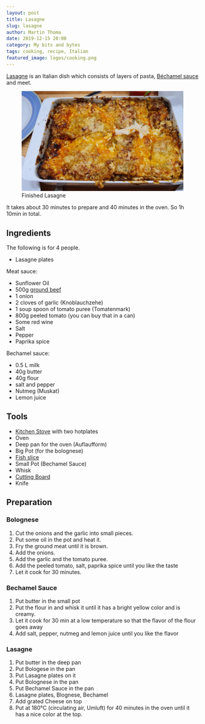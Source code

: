 ```yaml
---
layout: post
title: Lasagne
slug: lasagne
author: Martin Thoma
date: 2019-12-15 20:00
category: My bits and bytes
tags: cooking, recipe, Italian
featured_image: logos/cooking.png
---
```

[Lasagne](https://en.wikipedia.org/wiki/Lasagne) is an Italian dish which consists
of layers of pasta, [Béchamel sauce](https://en.wikipedia.org/wiki/B%C3%A9chamel_sauce) and meet.

<figure class="wp-caption aligncenter img-thumbnail">
    <a href="../images/2019/12/lasagne.jpg"><img src="../images/2019/12/lasagne.jpg" alt="Finished Lasagne" style="width: 512px;"/></a>
    <figcaption class="text-center">Finished Lasagne</figcaption>
</figure>

It takes about 30 minutes to prepare and 40 minutes in the oven. So 1h 10min in
total.

## Ingredients

The following is for 4 people.

* Lasagne plates

Meat sauce:

* Sunflower Oil
* 500g [ground beef](https://en.wikipedia.org/wiki/Ground_beef)
* 1 onion
* 2 cloves of garlic (Knoblauchzehe)
* 1 soup spoon of tomato puree (Tomatenmark)
* 800g peeled tomato (you can buy that in a can)
* Some red wine
* Salt
* Pepper
* Paprika spice

Bechamel sauce:

* 0.5 L milk
* 40g butter
* 40g flour
* salt and pepper
* Nutmeg (Muskat)
* Lemon juice


## Tools

* [Kitchen Stove](https://en.wikipedia.org/wiki/Kitchen_stove) with two hotplates
* Oven
* Deep pan for the oven (Auflaufform)
* Big Pot (for the bolognese)
* [Fish slice](https://en.wikipedia.org/wiki/Fish_slice_(kitchen_utensil))
* Small Pot (Bechamel Sauce)
* Whisk
* [Cutting Board](https://en.wikipedia.org/wiki/Cutting_board)
* Knife

## Preparation

### Bolognese

1. Cut the onions and the garlic into small pieces.
2. Put some oil in the pot and heat it.
3. Fry the ground meat until it is brown.
4. Add the onions.
5. Add the garlic and the tomato puree.
6. Add the peeled tomato, salt, paprika spice until you like the taste
7. Let it cook for 30 minutes.


### Bechamel Sauce

1. Put butter in the small pot
2. Put the flour in and whisk it until it has a bright yellow color and is creamy.
3. Let it cook for 30 min at a low temperature so that the flavor of the flour
   goes away
4. Add salt, pepper, nutmeg and lemon juice until you like the flavor


### Lasagne

1. Put butter in the deep pan
2. Put Bologese in the pan
3. Put Lasagne plates on it
4. Put Bolognese in the pan
5. Put Bechamel Sauce in the pan
6. Lasagne plates, Blognese, Bechamel
7. Add grated Cheese on top
8. Put at 180°C (circulating air, Umluft) for 40 minutes in the oven until it
   has a nice color at the top.
